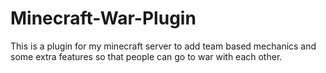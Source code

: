 # Minecraft-War-Plugin

This is a plugin for my minecraft server to add team based mechanics and some extra features so that people can go to war with each other.
